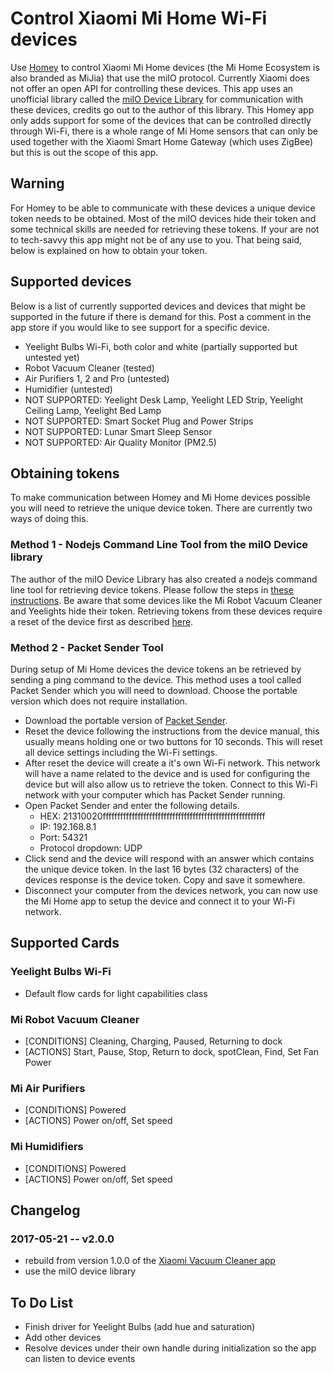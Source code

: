 # Control Xiaomi Mi Home Wi-Fi devices
Use [Homey](https://www.athom.com/) to control Xiaomi Mi Home devices (the Mi Home Ecosystem is also branded as MiJia) that use the miIO protocol. Currently Xiaomi does not offer an open API for controlling these devices. This app uses an unofficial library called the [miIO Device Library](https://github.com/aholstenson/miio) for communication with these devices, credits go out to the author of this library. This Homey app only adds support for some of the devices that can be controlled directly through Wi-Fi, there is a whole range of Mi Home sensors that can only be used together with the Xiaomi Smart Home Gateway (which uses ZigBee) but this is out the scope of this app.

## Warning
For Homey to be able to communicate with these devices a unique device token needs to be obtained. Most of the miIO devices hide their token and some technical skills are needed for retrieving these tokens. If your are not to tech-savvy this app might not be of any use to you. That being said, below is explained on how to obtain your token.

## Supported devices
Below is a list of currently supported devices and devices that might be supported in the future if there is demand for this. Post a comment in the app store if you would like to see support for a specific device.
* Yeelight Bulbs Wi-Fi, both color and white (partially supported but untested yet)
* Robot Vacuum Cleaner (tested)
* Air Purifiers 1, 2 and Pro (untested)
* Humidifier (untested)
* NOT SUPPORTED: Yeelight Desk Lamp, Yeelight LED Strip, Yeelight Ceiling Lamp, Yeelight Bed Lamp
* NOT SUPPORTED: Smart Socket Plug and Power Strips
* NOT SUPPORTED: Lunar Smart Sleep Sensor
* NOT SUPPORTED: Air Quality Monitor (PM2.5)


## Obtaining tokens
To make communication between Homey and Mi Home devices possible you will need to retrieve the unique device token. There are currently two ways of doing this.

### Method 1 - Nodejs Command Line Tool from the miIO Device library
The author of the miIO Device Library has also created a nodejs command line tool for retrieving device tokens. Please follow the steps in [these instructions](https://github.com/aholstenson/miio/blob/master/docs/management.md). Be aware that some devices like the Mi Robot Vacuum Cleaner and Yeelights hide their token. Retrieving tokens from these devices require a reset of the device first as described [here](https://github.com/aholstenson/miio/blob/master/docs/management.md#getting-the-token-of-a-device).

### Method 2 - Packet Sender Tool
During setup of Mi Home devices the device tokens an be retrieved by sending a ping command to the device. This method uses a tool called Packet Sender which you will need to download. Choose the portable version which does not require installation.
* Download the portable version of [Packet Sender](https://packetsender.com/download).
* Reset the device following the instructions from the device manual, this usually means holding one or two buttons for 10 seconds. This will reset all device settings including the Wi-Fi settings.
* After reset the device will create a it's own Wi-Fi network. This network will have a name related to the device and is used for configuring the device but will also allow us to retrieve the token. Connect to this Wi-Fi network with your computer which has Packet Sender running.
* Open Packet Sender and enter the following details.
    * HEX: 21310020ffffffffffffffffffffffffffffffffffffffffffffffffffffffff
    * IP: 192.168.8.1
    * Port: 54321
    * Protocol dropdown: UDP
* Click send and the device will respond with an answer which contains the unique device token. In the last 16 bytes (32 characters) of the devices response is the device token. Copy and save it somewhere.
* Disconnect your computer from the devices network, you can now use the Mi Home app to setup the device and connect it to your Wi-Fi network.

## Supported Cards
### Yeelight Bulbs Wi-Fi
* Default flow cards for light capabilities class

### Mi Robot Vacuum Cleaner
* [CONDITIONS] Cleaning, Charging, Paused, Returning to dock
* [ACTIONS] Start, Pause, Stop, Return to dock, spotClean, Find, Set Fan Power

### Mi Air Purifiers
* [CONDITIONS] Powered
* [ACTIONS] Power on/off, Set speed

### Mi Humidifiers
* [CONDITIONS] Powered
* [ACTIONS] Power on/off, Set speed

## Changelog
### 2017-05-21 -- v2.0.0
* rebuild from version 1.0.0 of the [Xiaomi Vacuum Cleaner app](https://github.com/jghaanstra/com.robot.xiaomi-mi)
* use the miIO device library

## To Do List
* Finish driver for Yeelight Bulbs (add hue and saturation)
* Add other devices
* Resolve devices under their own handle during initialization so the app can listen to device events
